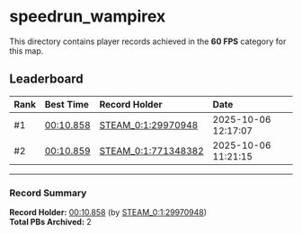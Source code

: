 # speedrun_wampirex

This directory contains player records achieved in the **60 FPS** category for this map.

## Leaderboard

| Rank | Best Time | Record Holder | Date                |
| :--- | :-------- | :------------ | :------------------ |
| #1   | [00:10.858](./00010858_STEAM_0_1_29970948_20251006-121707.zip) | [STEAM_0:1:29970948](https://speedrun16.com/profile/STEAM_0:1:29970948)   | 2025-10-06 12:17:07 |
| #2   | [00:10.859](./00010859_STEAM_0_1_771348382_20251006-112115.zip) | [STEAM_0:1:771348382](https://speedrun16.com/profile/STEAM_0:1:771348382)   | 2025-10-06 11:21:15 |

---

### Record Summary
**Record Holder:** [00:10.858](./00010858_STEAM_0_1_29970948_20251006-121707.zip) (by [STEAM_0:1:29970948](https://speedrun16.com/profile/STEAM_0:1:29970948))  
**Total PBs Archived:** 2